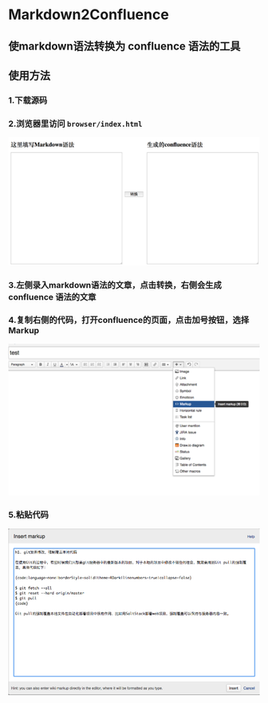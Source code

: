 # Markdown2Confluence

## 使markdown语法转换为 confluence 语法的工具

## 使用方法

### 1.下载源码

### 2.浏览器里访问 `browser/index.html`
![](pic/1.png)

### 3.左侧录入markdown语法的文章，点击转换，右侧会生成confluence 语法的文章

### 4.复制右侧的代码，打开confluence的页面，点击加号按钮，选择Markup
![](pic/2.png)

### 5.粘贴代码

![](pic/3.png)
